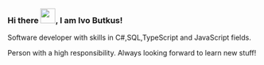 
### Hi there <img src="https://raw.githubusercontent.com/MartinHeinz/MartinHeinz/master/wave.gif" width="30px">, I am Ivo Butkus!

Software developer with skills in C#,SQL,TypeScript and JavaScript fields. 

Person with a high responsibility. Always looking forward to learn new stuff!

